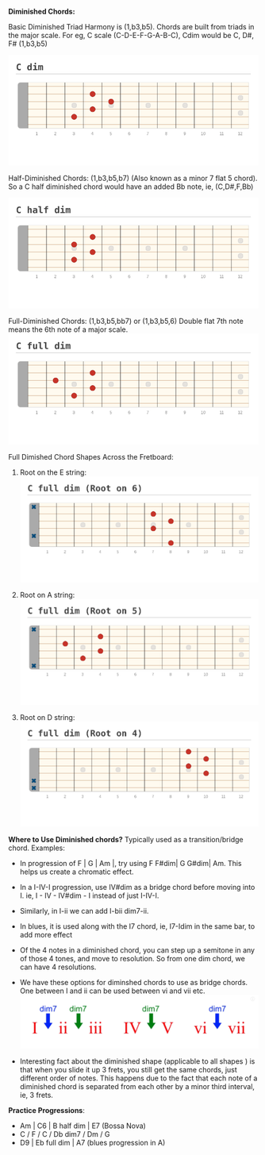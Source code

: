 
**Diminished Chords:**

Basic Diminished Triad Harmony is (1,b3,b5). 
Chords are built from triads in the major scale. For eg, C scale (C-D-E-F-G-A-B-C), Cdim would be C, D#, F# (1,b3,b5)

![C diminished chord](./images/C%20dim.png "C diminished chord")



Half-Diminished Chords: (1,b3,b5,b7)
(Also known as a minor 7 flat 5 chord). So a C half diminished chord would have an added Bb note, ie, (C,D#,F,Bb)

![C half diminished chord](./images/C%20half%20dim.png "C half diminished chord")


Full-Diminished Chords: (1,b3,b5,bb7) or (1,b3,b5,6)
Double flat 7th note means the 6th note of a major scale. 
![C full diminished chord](./images/C%20full%20dim.png "C full diminished chord")


Full Dimished Chord Shapes Across the Fretboard: 
1. Root on the E string: 
![C full diminished](./images/C%20full%20dim%20(Root%20on%206).png)

2. Root on A string: 
![C full diminished](./images/C%20full%20dim%20(Root%20on%205).png)

3. Root on D string: 
![C full diminished](./images/C%20full%20dim%20(Root%20on%204).png)




**Where to Use Diminished chords?** 
Typically used as a transition/bridge chord. Examples:
- In progression of F    | G     | Am    |, try using F  F#dim| G G#dim| Am. This helps us create a chromatic effect. 

- In a I-IV-I progression, use IV#dim as a bridge chord before moving into I. ie, I - IV - IV#dim - I instead of just I-IV-I. 

- Similarly, in I-ii we can add I-bii dim7-ii. 

- In blues, it is used along with the I7 chord, ie, I7-Idim in the same bar, to add more effect 

- Of the 4 notes in a diminished chord, you can step up a semitone in any of those 4 tones, and move to resolution. So from one dim chord, we can have 4 resolutions. 

- We have these options for diminshed chords to use as bridge chords. One between I and ii can be used between vi and vii etc.
![options for diminished chords](./images/Diminished%20chords%20options.png)

- Interesting fact about the diminished shape (applicable to all shapes ) is that when you slide it up 3 frets, you still get the same chords, just different order of notes. This happens due to the fact that each note of a diminished chord is separated from each other by a minor third interval, ie, 3 frets. 

**Practice Progressions**: 
- Am | C6 | B half dim | E7 (Bossa Nova)
- C / F / C / Db dim7 / Dm / G 
- D9 | Eb full dim | A7 (blues progression in A)
